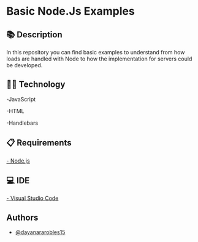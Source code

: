 
# Basic Node.Js Examples




## :books: Description

In this repository you can find basic examples to understand from how loads are handled with Node to how the implementation for servers could be developed.

## :woman_technologist: Technology

-JavaScript

-HTML

-Handlebars

## :clipboard: Requirements

[- Node.js](https://nodejs.org/es/) 
## :computer: IDE

[- Visual Studio Code](https://code.visualstudio.com/) 

## Authors

- [@dayanararobles15](https://github.com/dayanararobles15)

